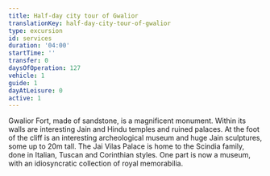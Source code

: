```yaml
---
title: Half-day city tour of Gwalior
translationKey: half-day-city-tour-of-gwalior
type: excursion
id: services
duration: '04:00'
startTime: ''
transfer: 0
daysOfOperation: 127
vehicle: 1
guide: 1
dayAtLeisure: 0
active: 1
---
```

Gwalior Fort, made of sandstone, is a magnificent monument. Within its walls are interesting Jain and Hindu temples and ruined palaces. At the foot of the cliff is an interesting archeological museum and huge Jain sculptures, some up to 20m tall. The Jai Vilas Palace is home to the Scindia family, done in Italian, Tuscan and Corinthian styles. One part is now a museum, with an idiosyncratic collection of royal memorabilia.